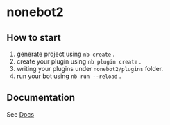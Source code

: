# nonebot2

## How to start

1. generate project using `nb create` .
2. create your plugin using `nb plugin create` .
3. writing your plugins under `nonebot2/plugins` folder.
4. run your bot using `nb run --reload` .

## Documentation

See [Docs](https://nonebot.dev/)
